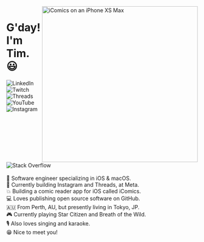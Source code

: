 <img src="https://github.com/TimOliver/TimOliver/raw/main/header.png" width="410" alt="iComics on an iPhone XS Max" align="right" />

<div id="toc">
  <ul style="list-style: none">
    <summary>
      <h1>G'day! I'm Tim. 😃</h1>
    </summary>
    <div>
    <a href="https://www.linkedin.com/in/timoliver-au/">
    <img src="https://img.shields.io/badge/-LinkedIn-%233781da" alt="LinkedIn"/></a> 
    <a href="https://www.twitch.com/timXD">
    <img src="https://img.shields.io/badge/-Twitch-%23BF40BF" alt="Twitch"/></a> 
    <a href="https://www.threads.net/@timoliver">
    <img src="https://img.shields.io/badge/-Threads-%23444" alt="Threads" /></a> 
    <a href="https://www.youtube.com/timXD">
    <img src="https://img.shields.io/badge/-YouTube-%23FF0000" alt="YouTube" /></a> 
    <a href="https://www.instagram.com/timoliver">
    <img src="https://img.shields.io/badge/-Instagram-%23eb13a5" alt="Instagram" /></a> 
    <a href="https://stackoverflow.com/users/599344/tim">
    <img src="https://img.shields.io/badge/-Stack%20Overflow-%23f48024" alt="Stack Overflow" /></a> 
    </div>

<br>
<li>📱 Software engineer specializing in <a href="https://www.apple.com/ios/">iOS</a> & <a href="https://www.apple.com/macos/">macOS</a>.</li>
<li>📸 Currently building <a href="https://instagram.com">Instagram</a> and <a href="https://threads.com">Threads</a>, at <a href="https://meta.com">Meta</a>.</li>
<li>💥 Building a comic reader app for iOS called <a href="https://icomics.co">iComics</a>.</li>
<li>💻 Loves publishing <a href="https://github.com/TimOliver?tab=repositories&type=source">open source software on GitHub</a>.</li>
<li>🇦🇺 From <a href="https://www.australia.com/en/places/perth-and-surrounds/guide-to-perth.html">Perth, AU</a>, but presently living in <a href="https://www.gotokyo.org/en/index.html">Tokyo, JP</a>.</li>
<li>🎮 Currently playing <a href="https://robertsspaceindustries.com/en/star-citizen/">Star Citizen</a> and <a href="https://en.wikipedia.org/wiki/The_Legend_of_Zelda:_Breath_of_the_Wild">Breath of the Wild</a>.</li>
<li>🎙️ Also loves singing and karaoke.</li>
<li>😁 Nice to meet you!</li>
  </ul>
</div>


<br/>


